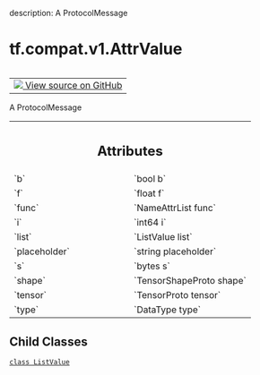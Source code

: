 description: A ProtocolMessage

<div itemscope itemtype="http://developers.google.com/ReferenceObject">
<meta itemprop="name" content="tf.compat.v1.AttrValue" />
<meta itemprop="path" content="Stable" />
<meta itemprop="property" content="ListValue"/>
</div>

# tf.compat.v1.AttrValue

<!-- Insert buttons and diff -->

<table class="tfo-notebook-buttons tfo-api nocontent" align="left">
<td>
  <a target="_blank" href="https://github.com/tensorflow/tensorflow/blob/r2.3/tensorflow/core/framework/attr_value.proto">
    <img src="https://www.tensorflow.org/images/GitHub-Mark-32px.png" />
    View source on GitHub
  </a>
</td>
</table>



A ProtocolMessage

<!-- Placeholder for "Used in" -->




<!-- Tabular view -->
 <table class="responsive fixed orange">
<colgroup><col width="214px"><col></colgroup>
<tr><th colspan="2"><h2 class="add-link">Attributes</h2></th></tr>

<tr>
<td>
`b`
</td>
<td>
`bool b`
</td>
</tr><tr>
<td>
`f`
</td>
<td>
`float f`
</td>
</tr><tr>
<td>
`func`
</td>
<td>
`NameAttrList func`
</td>
</tr><tr>
<td>
`i`
</td>
<td>
`int64 i`
</td>
</tr><tr>
<td>
`list`
</td>
<td>
`ListValue list`
</td>
</tr><tr>
<td>
`placeholder`
</td>
<td>
`string placeholder`
</td>
</tr><tr>
<td>
`s`
</td>
<td>
`bytes s`
</td>
</tr><tr>
<td>
`shape`
</td>
<td>
`TensorShapeProto shape`
</td>
</tr><tr>
<td>
`tensor`
</td>
<td>
`TensorProto tensor`
</td>
</tr><tr>
<td>
`type`
</td>
<td>
`DataType type`
</td>
</tr>
</table>



## Child Classes
[`class ListValue`](../../../tf/compat/v1/AttrValue/ListValue.md)

